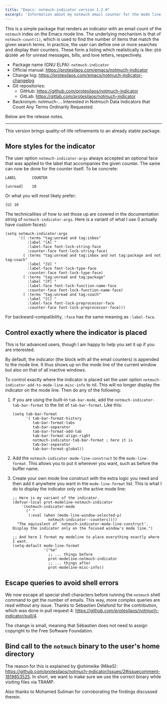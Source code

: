 ```yaml
---
title: "Emacs: notmuch-indicator version 1.2.0"
excerpt: 'Information about my notmuch email counter for the mode line of GNU Emacs.'
---
```


This is a simple package that renders an indicator with an email count
of the `notmuch` index on the Emacs mode line.  The underlying mechanism
is that of `notmuch-count(1)`, which is used to find the number of items
that match the given search terms.  In practice, the user can define one
or more searches and display their counters.  These form a listing which
realistically is like: `@50 😱1000 💕0` for unread messages, bills, and
love letters, respectively.

+ Package name (GNU ELPA): `notmuch-indicator`
+ Official manual: <https://protesilaos.com/emacs/notmuch-indicator>
+ Change log: <https://protesilaos.com/emacs/notmuch-indicator-changelog>
+ Git repositories:
  + GitHub: <https://github.com/protesilaos/notmuch-indicator>
  + GitLab: <https://gitlab.com/protesilaos/notmuch-indicator>
+ Backronym: notmuch-... Interested in Notmuch Data Indicators that
  Count Any Terms Ordinarily Requested.

Below are the release notes.

* * *

This version brings quality-of-life refinements to an already stable
package.


## More styles for the indicator

The user option `notmuch-indicator-args` always accepted an optional
face that was applied to the label that accompanies the given counter.
The same can now be done for the counter itself. To be concrete:

    LABEL       COUNTER

    [unread]    10

Or what you will most likely prefer:

    [U] 10

The technicalities of how to set those up are covered in the
documentation string of `notmuch-indicator-args`. Here is a variant of
what I use (I actually have custom faces):

```elisp
(setq notmuch-indicator-args
      '(( :terms "tag:unread and tag:inbox"
          :label "[A] "
          :label-face font-lock-string-face
          :counter-face font-lock-string-face)
        ( :terms "tag:unread and tag:inbox and not tag:package and not tag:coach"
          :label "[U] "
          :label-face font-lock-type-face
          :counter-face font-lock-type-face)
        ( :terms "tag:unread and tag:package"
          :label "[P] "
          :label-face font-lock-function-name-face
          :counter-face font-lock-function-name-face)
        ( :terms "tag:unread and tag:coach"
          :label "[C] "
          :label-face font-lock-preprocessor-face
          :counter-face font-lock-preprocessor-face)))
```

For backward-compatibility, `:face` has the same meaning as `:label-face`.


## Control exactly where the indicator is placed

This is for advanced users, though I am happy to help you set it up if
you are interested.

By default, the indicator (the block with all the email counters) is
appended to the mode line. It thus shows up on the mode line of the
current window but also on that of all inactive windows.

To control exactly where the indicator is placed set the user option
`notmuch-indicator-add-to-mode-line-misc-info` to nil. This will no
longer display the indicator on the mode line. Then do any of the
following:

1.  If you are using the built-in `tab-bar-mode`, add the
    `notmuch-indicator-tab-bar-format` to the list of `tab-bar-format`.
    Like this:

    ```elisp
    (setq tab-bar-format
          '( tab-bar-format-history
             tab-bar-format-tabs
             tab-bar-separator
             tab-bar-format-add-tab
             tab-bar-format-align-right
             notmuch-indicator-tab-bar-format ; here it is
             tab-bar-separator
             tab-bar-format-global))
    ```

2.  Add the `notmuch-indicator-mode-line-construct` to the
    `mode-line-format`. This allows you to put it wherever you want,
    such as before the buffer name.

3.  Create your own mode line construct with the extra logic you need
    and then add it anywhere you want in the `mode-line-format` list.
    This is what I do to display the indicator only on the active mode
    line:

    ```elisp
    ;; Here is my variant of the indicator.
    (defvar-local prot-modeline-notmuch-indicator
        '(notmuch-indicator-mode
          (" "
           (:eval (when (mode-line-window-selected-p)
                    notmuch-indicator--counters))))
      "The equivalent of `notmuch-indicator-mode-line-construct'.
    Display the indicator only on the focused window's mode line.")

    ;; And here I format my modeline to place everything exactly where I want.
    (setq-default mode-line-format
                  '("%e"
                    ;; ... things before
                    prot-modeline-notmuch-indicator
                    ;; ... things after
                    prot-modeline-misc-info))
    ```

## Escape queries to avoid shell errors

We now escape all special shell characters before running the
`notmuch` shell command to get the number of emails. This way, more
complex queries are read without any issue. Thanks to Sébastien
Delafond for the contribution, which was done in pull request 4:
<https://github.com/protesilaos/notmuch-indicator/pull/4>.

The change is small, meaning that Sébastien does not need to assign
copyright to the Free Software Foundation.


## Bind call to the `notmuch` binary to the user's home directory

The reason for this is explained by @shimeike (MikeS):
<https://github.com/protesilaos/notmuch-indicator/issues/2#issuecomment-1819853525>.
In short, we want to make sure we use the correct binary while
visiting files via TRAMP.

Also thanks to Mohamed Suliman for corroborating the findings
discussed therein.
